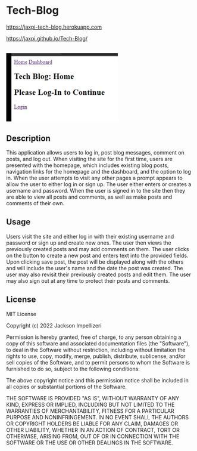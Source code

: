 # Tech-Blog

https://jaxpi-tech-blog.herokuapp.com

https://jaxpi.github.io/Tech-Blog/

<br><img src="assets/mainscreenshot.jpg" style="width:300px; height auto;">

## Description

This application allows users to log in, post blog messages, comment on posts, and log out. When visiting the site for the first time, users are presented with the homepage, which includes existing blog posts, navigation links for the homepage and the dashboard, and the option to log in.
When the user attempts to visit any other pages a prompt appears to allow the user to either log in or sign up. The user either enters or creates a username and password.
When the user is signed in to the site then they are able to view all posts and comments, as well as make posts and comments of their own.

## Usage

Users visit the site and either log in with their existing username and password or sign up and create new ones. The user then views the previously created posts and may add comments on them. The user clicks on the button to create a new post and enters text into the provided fields. Upon clicking save post, the post will be displayed along with the others and will include the user's name and the date the post was created. The user may also revisit their previously created posts and edit them. The user may also sign out at any time to protect their posts and comments.

## License

MIT License

Copyright (c) 2022 Jackson Impellizeri

Permission is hereby granted, free of charge, to any person obtaining a copy
of this software and associated documentation files (the "Software"), to deal
in the Software without restriction, including without limitation the rights
to use, copy, modify, merge, publish, distribute, sublicense, and/or sell
copies of the Software, and to permit persons to whom the Software is
furnished to do so, subject to the following conditions:

The above copyright notice and this permission notice shall be included in all
copies or substantial portions of the Software.

THE SOFTWARE IS PROVIDED "AS IS", WITHOUT WARRANTY OF ANY KIND, EXPRESS OR
IMPLIED, INCLUDING BUT NOT LIMITED TO THE WARRANTIES OF MERCHANTABILITY,
FITNESS FOR A PARTICULAR PURPOSE AND NONINFRINGEMENT. IN NO EVENT SHALL THE
AUTHORS OR COPYRIGHT HOLDERS BE LIABLE FOR ANY CLAIM, DAMAGES OR OTHER
LIABILITY, WHETHER IN AN ACTION OF CONTRACT, TORT OR OTHERWISE, ARISING FROM,
OUT OF OR IN CONNECTION WITH THE SOFTWARE OR THE USE OR OTHER DEALINGS IN THE
SOFTWARE.
